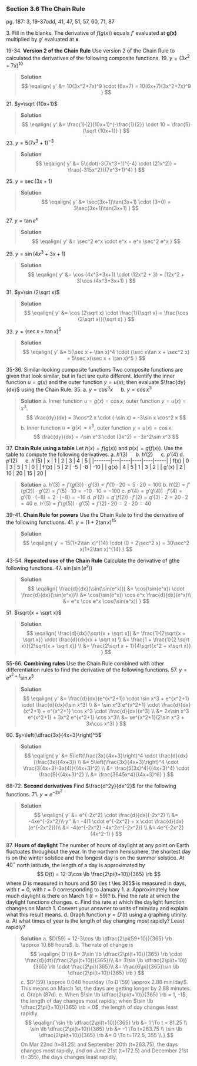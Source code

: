 ### Section 3.6 The Chain Rule
pg. 187: 3, 19-37odd, 41, 47, 51, 57, 60, 71, 87

3\. Fill in the blanks. The derivative of $f(g(x))$ equals $f'$ evaluated at **g(x)** multiplied by $g'$ evaluated at **x**.

19-34\. **Version 2 of the Chain Rule** Use version 2 of the Chain Rule to calculated the derivatives of the following composite functions.
19\. $y=(3x^2+7x)^{10}$
>**Solution**
$$
\eqalign{
y' &= 10(3x^2+7x)^9 \cdot (6x+7) = 10(6x+7)(3x^2+7x)^9
}
$$

21\. $y=\sqrt {10x+1}$
>**Solution**
$$
\eqalign{
y' &= \frac{1}{2}(10x+1)^{-\frac{1}{2}} \cdot 10 = \frac{5}{\sqrt {10x+1}}
}
$$

23\. $y=5(7x^3+1)^{-3}$
>**Solution**
$$
\eqalign{
y' &= 5\cdot(-3(7x^3+1)^{-4} \cdot (21x^2)) = \frac{-315x^2}{(7x^3+1)^4}
}
$$

25\. $y=\sec(3x+1)$
>**Solution**
$$
\eqalign{
y' &= \sec(3x+1)\tan(3x+1) \cdot (3+0) = 3\sec(3x+1)\tan(3x+1)
}
$$

27\. $y=\tan e^x$
>**Solution**
$$
\eqalign{
y' &= \sec^2 e^x \cdot e^x = e^x \sec^2 e^x
}
$$

29\. $y=\sin (4x^3+3x+1)$
>**Solution**
$$
\eqalign{
y' &= \cos (4x^3+3x+1) \cdot (12x^2 + 3) = (12x^2 + 3)\cos (4x^3+3x+1)
}
$$

31\. $y=\sin (2\sqrt x)$
>**Solution**
$$
\eqalign{
y' &= \cos (2\sqrt x) \cdot \frac{1}{\sqrt x} = \frac{\cos (2\sqrt x)}{\sqrt x}
}
$$

33\. $y=(\sec x + \tan x)^5$
>**Solution**
$$
\eqalign{
y' &= 5(\sec x + \tan x)^4 \cdot (\sec x\tan x + \sec^2 x) = 5\sec x(\sec x + \tan x)^5
}
$$

35-36\. Similar-looking composite functions Two composite functions are given that look similar, but in fact are quite different. Identify the inner function $u=g(x)$ and the outer function $y=u(x)$; then evaluate $\frac{dy}{dx}$ using the Chain Rule.
35\. a. $y=\cos^3 x$ &emsp; b. $y=\cos x^3$
>**Solution**
a. Inner function $u=g(x)=\cos x$, outer function $y=u(x) = x^3$.
$$
\frac{dy}{dx} = 3\cos^2 x \cdot (-\sin x) = -3\sin x \cos^2 x
$$
b. Inner function $u=g(x)=x^3$, outer function $y=u(x) = \cos x$.
$$
\frac{dy}{dx} = -\sin x^3 \cdot (3x^2) = -3x^2\sin x^3
$$

37\. **Chain Rule using a table** Let $h(x) = f(g(x))$ and $p(x) = g(f(x))$. Use the table to compute the following derivatives.
a. $h'(3)$ &emsp; b. $h'(2)$ &emsp; c. $p'(4)$
d. $p'(2)$ &emsp; e. $h'(5)$
| x     | 1 | 2  | 3  | 4  | 5   |
|-------|---|----|----|----|-----|
| f(x)  | 0 | 3  | 5  | 1  | 0   |
| f'(x) | 5 | 2  | -5 | -8 | -10 |
| g(x)  | 4 | 5  | 1  | 3  | 2   |
| g'(x) | 2 | 10 | 20 | 15 | 20  |
>**Solution**
a. $h'(3) = f'(g(3))\cdot g'(3) = f'(1)\cdot 20 = 5\cdot 20 = 100$
b. $h'(2) = f'(g(2))\cdot g'(2) = f'(5)\cdot 10 = -10 \cdot 10 = -100$
c. $p'(4) = g'(f(4))\cdot f'(4) = g'(1)\cdot (-8) = 2 \cdot (-8) = -16$
d. $p'(2) = g'(f(2))\cdot f'(2) = g'(3)\cdot 2 = 20 \cdot 2 = 40$
e. $h'(5) = f'(g(5))\cdot g'(5) = f'(2)\cdot 20 = 2 \cdot 20 = 40$

39-41\. **Chain Rule for powers** Use the Chain Rule to find the derivative of the following functiuons.
41\. $y=(1+2\tan x)^{15}$
>**Solution**
$$
\eqalign{
y' = 15(1+2\tan x)^{14} \cdot (0 + 2\sec^2 x) = 30\sec^2 x(1+2\tan x)^{14}
}
$$

43-54\. **Repeated use of the Chain Rule** Calculate the derivative of gthe following functions.
47\. $\sin(\sin(e^x))$
>**Solution**
$$
\eqalign{
\frac{d}{dx}(\sin(\sin(e^x))) &= \cos(\sin(e^x)) \cdot \frac{d}{dx}(\sin(e^x))\\
&= \cos(\sin(e^x)) \cos e^x \frac{d}{dx}(e^x)\\
&= e^x \cos e^x \cos(\sin(e^x))
}
$$

51\. $\sqrt{x + \sqrt x}$
>**Solution**
$$
\eqalign{
\frac{d}{dx}(\sqrt{x + \sqrt x}) &= \frac{1}{2\sqrt{x + \sqrt x}} \cdot \frac{d}{dx}(x + \sqrt x) \\
&= \frac{1 + \frac{1}{2 \sqrt x}}{2\sqrt{x + \sqrt x}} \\
&= \frac{2\sqrt x + 1}{4\sqrt{x^2 + x\sqrt x}}
}
$$

55-66\. **Combining rules** Use the Chain Rule combined with other differentiation rules to find the derivative of the following functions.
57\. $y= e^{x^2+1}\sin x^3$
>**Solution**
$$
\eqalign{
y' &= \frac{d}{dx}(e^{x^2+1}) \cdot \sin x^3 + e^{x^2+1} \cdot \frac{d}{dx}(\sin x^3) \\
&= \sin x^3 e^{x^2+1} \cdot \frac{d}{dx}(x^2+1) + e^{x^2+1} \cos x^3 \cdot \frac{d}{dx}(x^3) \\
&= 2x\sin x^3 e^{x^2+1} + 3x^2 e^{x^2+1} \cos x^3\\
&= xe^{x^2+1}(2\sin x^3 + 3x\cos x^3)
}
$$

<!-- pagebreak -->
60\. $y=\left(\dfrac{3x}{4x+3}\right)^5$
>**Solution**
$$
\eqalign{
y' &= 5\left(\frac{3x}{4x+3}\right)^4 \cdot \frac{d}{dx}(\frac{3x}{4x+3}) \\
&= 5\left(\frac{3x}{4x+3}\right)^4 \cdot \frac{3(4x+3)-3x(4)}{(4x+3)^2} \\
&= \frac{5(3x)^4}{(4x+3)^4} \cdot \frac{9}{(4x+3)^2} \\
&= \frac{3645x^4}{(4x+3)^6}
}
$$

68-72\. **Second derivatives** Find $\frac{d^2y}{dx^2}$ for the following functions.
71\. $y=e^{-2x^2}$
>**Solution**
$$
\eqalign{
y' &= e^{-2x^2} \cdot \frac{d}{dx}(-2x^2) \\
&= -4xe^{-2x^2}\\
y'' &= -4(1 \cdot e^{-2x^2} + x \cdot \frac{d}{dx}(e^{-2x^2}))\\
&= -4(e^{-2x^2} -4x^2e^{-2x^2}) \\
&= 4e^{-2x^2}(4x^2-1)
}
$$

87\. **Hours of daylight** The number of hours of daylight at any point on Earth fluctuates throughout the year. In the northern hemisphere, the shortest day is on the winter solstice and the longest day is on the summer solstice. At $40^{\circ}$ north latitude, the length of a day is approximated by
$$
D(t) = 12-3\cos \lb \frac{2\pi(t+10)}{365} \rb
$$
where $D$ is measured in hours and $0 \les t \les 365$ is measured in days, with $t=0$, with $t=0$ corresponding to January 1.
a. Approximately how much daylight is there on March 1 ($t=59$)?
b. Find the rate at which the daylight functions changes.
c. Find the rate at which the daylight function changes on March 1. Convert your answner to units of min/day and explain what this result means.
d. Graph function $y=D'(t)$ using a graphing utinity.
e. At what times of year is the length of day changing most rapidly? Least rapidly?
>**Solution**
a. $D(59) = 12-3\cos \lb \dfrac{2\pi(59+10)}{365} \rb \approx 10.88 hours$.
b. The rate of change is
$$
\eqalign{
D'(t) &= 3\sin \lb \dfrac{2\pi(t+10)}{365} \rb \cdot \frac{d}{dt}(\frac{2\pi(t+10)}{365})\\
&= 3\sin \lb \dfrac{2\pi(t+10)}{365} \rb \cdot \frac{2\pi}{365}\\
&= \frac{6\pi}{365}\sin \lb \dfrac{2\pi(t+10)}{365} \rb
}
$$
c. $D'(59) \approx 0.048 hour/day \To D'(59) \approx 2.88 min/day$. This means on March 1st, the days are getting longer by 2.88 minutes.
d. Graph (87d).
e. When $\sin \lb \dfrac{2\pi(t+10)}{365} \rb = 1, -1$, the length of day changes most rapidly; when $\sin \lb \dfrac{2\pi(t+10)}{365} \rb = 0$, the length of day changes least rapidly.
$$
\eqalign{
\sin \lb \dfrac{2\pi(t+10)}{365} \rb &= 1 \To t = 81.25 \\
\sin \lb \dfrac{2\pi(t+10)}{365} \rb &= -1 \To t=263.75 \\
\sin \lb \dfrac{2\pi(t+10)}{365} \rb &= 0 \To t=172.5, 355 \\
}
$$
On Mar 22nd (t=81.25) and September 20th (t=263.75), the days changes most rapidly, and on June 21st (t=172.5) and December 21st (t=355), the days changes least rapidly.
